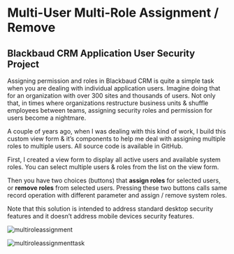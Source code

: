 # Multi-User Multi-Role Assignment / Remove
## Blackbaud CRM Application User Security Project

Assigning permission and roles in Blackbaud CRM is quite a simple task when you are dealing with individual application users. Imagine doing that for an organization with over 300 sites and thousands of users. Not only that, in times where organizations restructure business units & shuffle employees between teams, assigning security roles and permission for users become a nightmare. 

A couple of years ago, when I was dealing with this kind of work, I build this custom view form & it’s components to help me deal with assigning multiple roles to multiple users. All source code is available in GitHub.

First, I created a view form to display all active users and available system roles. You can select multiple users & roles from the list on the view form.

Then you have two choices (buttons) that __assign roles__ for selected users, or __remove roles__ from selected users. Pressing these two buttons calls same record operation with different parameter and assign / remove system roles.

Note that this solution is intended to address standard desktop security features and it doesn’t address mobile devices security features.

![multiroleassignment](https://user-images.githubusercontent.com/11167096/40852133-54ce84d0-657e-11e8-8515-583f23cae3d1.PNG)

![multiroleassignmenttask](https://user-images.githubusercontent.com/11167096/40851771-396d44f2-657d-11e8-93b6-3cc8a47317fc.PNG)
